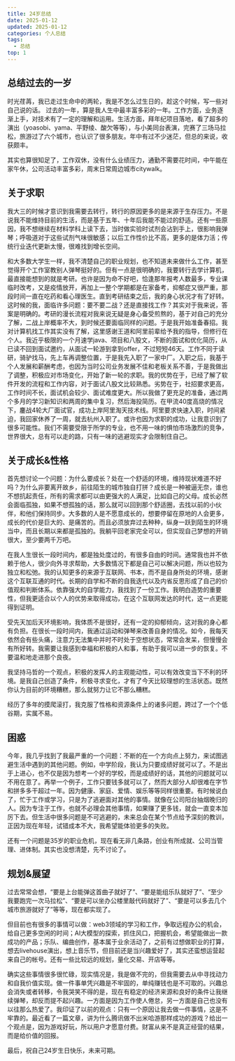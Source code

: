 ```yaml
---
title: 24岁总结
date: 2025-01-12
updated: 2025-01-12
categories: 个人总结
tags:
  - 总结
top: 1
---
```


## 总结过去的一岁
时光荏苒，我已走过生命中的两轮，我是不怎么过生日的，趁这个时候，写一些对自己说的话。
过去的一年，算是我人生中最丰富多彩的一年。工作方面，业务逐渐上手，对技术有了一定的理解和运用。生活方面，拜年纪项目落地，看了超多的演出（yoasobi、yama、平野绫、酸欠等等），与小美同台表演，完赛了三场马拉松，旅游过了六个城市，也认识了很多朋友。年中有过不少迷茫，但总的来说，收获颇丰。

其实也算很知足了，工作双休，没有什么业绩压力，通勤不需要花时间，中午能在家午休，公司活动丰富多彩，周末日常周边城市citywalk。

## 关于求职
我大三的时候才意识到我需要去转行，转行的原因更多的是来源于生存压力。不是说我不能维持目前的生活，而是基于五年、十年后我能不能过的舒适。还有一些原因，我不想继续在材料学科上读下去，当时做实验时试剂会沾到手上，很影响我弹琴；呼吸道对于这些试剂气味很敏感；以后工作性价比不高，更多的是体力活；传统行业迭代更新太慢，很难找到增长空间。

和大多数大学生一样，我不清楚自己的职业规划，也不知道未来做什么工作，甚至觉得开个工作室教别人弹琴挺好的。但有一点是很明确的，我要转行去学计算机，最直接能想到的就是考研。也许是因为命不好吧，恰逢那年报考人数最多，专业课临时改考，又是疫情放开，再加上一整个学期都是在家备考，抑郁症又很严重，那段时间一直在吃药和看心理医生。直到考研结束之后，我的身心状况才有了好转。这时候的我，面临许多问题：要不要二战？还是直接找工作？其实对于我来说，答案是明确的。考研的漫长流程对我来说无疑是身心备受煎熬的，基于对自己的充分了解，二战上岸概率不大，到时候还要面临同样的问题。于是我开始准备春招。我对计算机找工作其实没有了解，这里感谢王道和阿里前辈给予我的指导，但修行在个人。我近乎极限的一个月速学java、项目和八股文，不断的面试和优化简历，从已读不回到面试邀约，从面试一轮游到拿到offer，不过短短46天。工作不同于读研，骑驴找马，先上车再调整位置，于是我先入职了一家中厂。入职之后，我基于个人发展和薪酬考虑，也因为当时公司业务发展不佳和老板关系不善，于是我做出了调整，积极应对市场变化，开始了新一轮的求职。我的优势在于，已经了解了软件开发的流程和工作内容，对于面试八股文比较熟悉。劣势在于，社招要求更高，工作时间不长，面试机会较少、面试难度更大。所以我做了更充足的准备，通过两个多月的学习新知识和两周的集中复习，然后海投简历。在甲流40度高烧的情况下，鏖战4轮大厂面试官，成功上岸阿里淘天技术线。阿里要求快速入职，时间紧迫，我回家休养了一周，就去杭州入职了。或许也因为求职的成功，让我意识到了很多可能性。我们不需要受限于所学的专业，也不用一味的惧怕市场激烈的竞争，世界很大，总有可以走的路，只有一味的逃避现实才会限制住自己。

## 关于成长&性格
首先想讨论一个问题：为什么要成长？处在一个舒适的环境，维持现状难道不好吗？为什么非要离开故乡，前往陌生的城市独自打拼？成长是一种被逼无奈，谁也不想抗起责任，所有的需求都可以由更强大的人满足，比如自己的父母。成长必然会面临孤独，如果不想孤独的话，那么就可以回到那个舒适圈，去找以前的小伙伴，和他们保持同步。大多数的人是不愿意成长的，想要停留在原地的人会更多，成长的代价是巨大的、是痛苦的。而且必须放弃过去种种，纵身一跃到陌生的环境当中，而且长期以来都是孤独的。我躺平回老家完全可以，但实现自己梦想的开销很大，至少要两千万吧。

在我人生很长一段时间内，都是独处度过的，有很多自由的时间。通常我也并不依赖于他人，很少向外寻求帮助，大多数情况下都是自己可以解决问题，所以也较为独立和松弛。我的认知更多的来源于互联网、书本，而不是自身所处的环境，感谢这个互联互通的时代。长期的自学和不断的自我迭代以及内省反思形成了自己的价值观和判断体系。依靠强大的自学能力，我找到了一份工作。我明白造势的重要性，但我更适合以个人的优势来取得成功，在这个互联网发达的时代，这一点更能得到证明。

受先天加后天环境影响，我体质不是很好，还有一定的抑郁倾向，这对我的身心都有负担。在很长一段时间内，我通过运动和弹琴来改善自身的情况。如今，我每天依然会有些头痛，注意力无法集中并时不时处于空想状态，常常会发呆，但慢慢会有所好转。我需要让我感到幸福和积极的人和事，有助于我可以进一步的恢复。不要温和地走进那个良夜。

我坚持马哲的一个观点，积极的发挥人的主观能动性，可以有效改变当下不利的环境。是我自己创造了条件，积极寻求变化，才有了今天比较理想的生活状态。既然你认为目前的环境糟糕，那么就努力让它不那么糟糕。 

经历了多年的摸爬滚打，我克服了性格和资源条件上的诸多问题，跨过了一个个低谷期，实属不易。

## 困惑
今年，我几乎找到了我最严重的一个问题：不断的在一个方向点上努力，来试图逃避生活中遇到的其他问题。例如，中学阶段，我认为只要成绩好就可以了。不是出于上进心，也不仅是因为想考一个好的学校，而是成绩好的话，其他的问题就可以不用在意了。再举一个例子，工作只要钱多就可以了，然而大部分人却很难在字节和拼多多干超过一年。因为健康、家庭、爱情、娱乐等等同样很重要。有时候说白了，忙于工作或学习，只是为了逃避面对其他的事情。就像在公司阳台抽烟晚归的人。因为专注于工作，也就不必理会其他事情，如果赚了更多钱，就会一直变本加厉下去。但生活中很多问题是不可逃避的，未来总会在某个节点给予深刻的教训，正因为现在年轻，试错成本不大，我希望能体验更多的失败。

还有一个问题是35岁的职业危机，现在看无非几条路，创业有所成就、公司当管理、进体制。其实也没想清楚，先不讨论了。

## 规划&展望

过去常常会想，“要是上台能弹这首曲子就好了”、“要是能组乐队就好了”、“至少我要跑完一次马拉松”、“要是可以坐办公楼里敲代码就好了”、“要是可以多去几个城市旅游就好了”等等，现在都实现了。

但目前也有很多的事情可以做：web3领域的学习和工作，争取远程办公的机会，给自己更多空闲的时间；AI大模型的探索，抓住风口，把握机会，希望能做出一款成功的产品；乐队、编曲创作，基本属于业余活动了，之前有过想做职业的打算，想去livehouse演出，想上音乐节，但目前还是当兴趣爱好了，其实还蛮想运营起来自己的帐号。还有一些比较远的规划，量化交易、开店等等。

确实这些事情很多很忙碌，现实情况是，我是做不完的，但我需要去从中寻找动力和自我价值实现。做一件事单凭兴趣是不牢固的，单纯赚钱也是不可取的。兴趣总会消失或者转移，令我哭笑不得的是，现在有稳定的经济来源和良好的条件让我继续弹琴，却反而提不起兴趣。一方面是因为工作使人倦怠，另一方面是自己也没有以往那么热爱了。我印证了以前的观点：只有一个原因让我去做一件事情，这是不牢靠的。最近看了一篇文章，讲为什么腾讯做不出米哈游那样成功的游戏？给出一个观点是，因为游戏好玩，所以用户才愿意付费。财富从来不是真正经营的结果，而是给价值的回报。


最后，祝自己24岁生日快乐，未来可期。